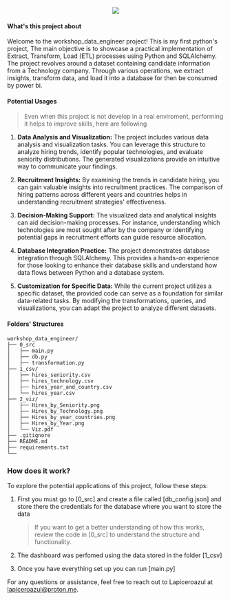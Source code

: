 <p align="center"><img src="https://readme-typing-svg.herokuapp.com?font=Time+New+Roman&color=%23FFFFFF&size=25&center=true&vCenter=true&width=1000&height=100&lines=Workshop+001"></a>
</p>

#### What's this project about

Welcome to the workshop_data_engineer project! This is my first python's project, The main objective is to showcase a practical implementation of Extract, Transform, Load (ETL) processes using Python and SQLAlchemy. The project revolves around a dataset containing candidate information from a Technology company. Through various operations, we extract insights, transform data, and load it into a database for then be consumed by power bi.

#### Potential Usages

> Even when this project is not develop in a real enviroment, performing it helps to improve skills, here are following 

1. **Data Analysis and Visualization:** The project includes various data analysis and visualization tasks. You can leverage this structure to analyze hiring trends, identify popular technologies, and evaluate seniority distributions. The generated visualizations provide an intuitive way to communicate your findings.

2. **Recruitment Insights:** By examining the trends in candidate hiring, you can gain valuable insights into recruitment practices. The comparison of hiring patterns across different years and countries helps in understanding recruitment strategies' effectiveness.

3. **Decision-Making Support:** The visualized data and analytical insights can aid decision-making processes. For instance, understanding which technologies are most sought after by the company or identifying potential gaps in recruitment efforts can guide resource allocation.

4. **Database Integration Practice:** The project demonstrates database integration through SQLAlchemy. This provides a hands-on experience for those looking to enhance their database skills and understand how data flows between Python and a database system.

5. **Customization for Specific Data:** While the current project utilizes a specific dataset, the provided code can serve as a foundation for similar data-related tasks. By modifying the transformations, queries, and visualizations, you can adapt the project to analyze different datasets.

#### Folders' Structures

```
workshop_data_engineer/
├── 0_src
│   ├── main.py
│   ├── db.py
│   ├── transformation.py
├── 1_csv/                      
│   ├── hires_seniority.csv     
│   ├── hires_technology.csv    
│   ├── hires_year_and_country.csv  
│   └── hires_year.csv          
├── 2_viz/                      
│   ├── Hires_by_Seniority.png  
│   ├── Hires_by_Technology.png 
│   ├── Hires_by_year_countries.png 
│   ├── Hires_by_Year.png       
│   └── Viz.pdf                 
├── .gitignore                              
├── README.md                  
├── requirements.txt            
└──           
```

### How does it work?

To explore the potential applications of this project, follow these steps:

1. First you must go to [0_src] and create a file called [db_config.json] and store there the credentials for the database where you want to store the data 
    > If you want to get a better understanding of how this works, review the code in [0_src] to understand the structure and functionality.

2. The dashboard was perfomed using the data stored in the folder [1_csv]
3. Once you have everything set up you can run [main.py]


For any questions or assistance, feel free to reach out to Lapiceroazul at lapiceroazul@proton.me.

